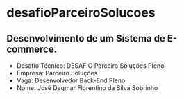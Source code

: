 # desafioParceiroSolucoes
## Desenvolvimento de um Sistema de E-commerce.

- Desafio Técnico: DESAFIO Parceiro Soluções Pleno
- Empresa: Parceiro Soluções
- Vaga: Desenvolvedor Back-End Pleno
- Nome: José Dagmar Florentino da Silva Sobrinho
